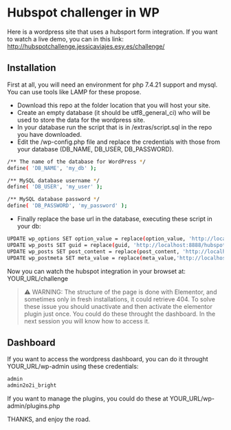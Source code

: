 # Hubspot challenger in WP

Here is a wordpress site that uses a hubsport form integration. If you want to watch a live demo, you can in this link:
http://hubspotchallenge.jessicaviajes.esy.es/challenge/

## Installation

First at all, you will need an environment for php 7.4.21 support and mysql. You can use tools like LAMP for these propose.

- Download this repo at the folder location that you will host your site.
- Create an empty database (it should be utf8_general_ci) who will be used to store the data for the wordpress site.
- In your database run the script that is in /extras/script.sql in the repo you have downloaded.
- Edit the /wp-config.php file and replace the credentials with those from your database (DB_NAME, DB_USER, DB_PASSWORD).
```sh
/** The name of the database for WordPress */
define( 'DB_NAME', 'my_db' );

/** MySQL database username */
define( 'DB_USER', 'my_user' );

/** MySQL database password */
define( 'DB_PASSWORD', 'my_password' );
```
- Finally replace the base url in the database, executing these script in your db:
```sh
UPDATE wp_options SET option_value = replace(option_value, 'http://localhost:8888/hubspot2', 'YOUR_URL') WHERE option_name = 'home' OR option_name = 'siteurl';
UPDATE wp_posts SET guid = replace(guid, 'http://localhost:8888/hubspot2', 'YOUR_URL');
UPDATE wp_posts SET post_content = replace(post_content, 'http://localhost:8888/hubspot2', 'YOUR_URL'); 
UPDATE wp_postmeta SET meta_value = replace(meta_value,'http://localhost:8888/hubspot2', 'YOUR_URL');
```

Now you can watch the hubspot integration in your browset at: YOUR_URL/challenge

> :warning: WARNING: The structure of the page is done with Elementor, and sometimes only in fresh installations, it could retrieve 404. To solve these issue you should unactivate and then activate the elementor plugin just once. You could do these throught the dashboard. In the next session you will know how to access it.

## Dashboard

If you want to access the wordpress dashboard, you can do it throught YOUR_URL/wp-admin using these credentials:

```sh
admin
admin2o2i_bright
```

If you want to manage the plugins, you could do these at YOUR_URL/wp-admin/plugins.php

THANKS, and enjoy the road.
